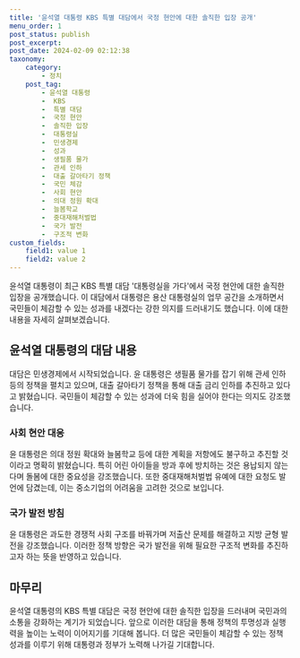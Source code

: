 ```yaml
---
title: '윤석열 대통령 KBS 특별 대담에서 국정 현안에 대한 솔직한 입장 공개'
menu_order: 1
post_status: publish
post_excerpt: 
post_date: 2024-02-09 02:12:38
taxonomy:
    category:
        - 정치
    post_tag:
        - 윤석열 대통령
        -  KBS
        -  특별 대담
        -  국정 현안
        -  솔직한 입장
        -  대통령실
        -  민생경제
        -  성과
        -  생필품 물가
        -  관세 인하
        -  대출 갈아타기 정책
        -  국민 체감
        -  사회 현안
        -  의대 정원 확대
        -  늘봄학교
        -  중대재해처벌법
        -  국가 발전
        -  구조적 변화
custom_fields:
    field1: value 1
    field2: value 2
---
```


윤석열 대통령이 최근 KBS 특별 대담 '대통령실을 가다'에서 국정 현안에 대한 솔직한 입장을 공개했습니다. 이 대담에서 대통령은 용산 대통령실의 업무 공간을 소개하면서 국민들이 체감할 수 있는 성과를 내겠다는 강한 의지를 드러내기도 했습니다. 이에 대한 내용을 자세히 살펴보겠습니다.
## 윤석열 대통령의 대담 내용
대담은 민생경제에서 시작되었습니다. 윤 대통령은 생필품 물가를 잡기 위해 관세 인하 등의 정책을 펼치고 있으며, 대출 갈아타기 정책을 통해 대출 금리 인하를 추진하고 있다고 밝혔습니다. 국민들이 체감할 수 있는 성과에 더욱 힘을 실어야 한다는 의지도 강조했습니다.
### 사회 현안 대응
윤 대통령은 의대 정원 확대와 늘봄학교 등에 대한 계획을 저항에도 불구하고 추진할 것이라고 명확히 밝혔습니다. 특히 어린 아이들을 방과 후에 방치하는 것은 용납되지 않는다며 돌봄에 대한 중요성을 강조했습니다. 또한 중대재해처벌법 유예에 대한 요청도 발언에 담겼는데, 이는 중소기업의 어려움을 고려한 것으로 보입니다.
### 국가 발전 방침
윤 대통령은 과도한 경쟁적 사회 구조를 바꿔가며 저출산 문제를 해결하고 지방 균형 발전을 강조했습니다. 이러한 정책 방향은 국가 발전을 위해 필요한 구조적 변화를 추진하고자 하는 뜻을 반영하고 있습니다.
## 마무리
윤석열 대통령의 KBS 특별 대담은 국정 현안에 대한 솔직한 입장을 드러내며 국민과의 소통을 강화하는 계기가 되었습니다. 앞으로 이러한 대담을 통해 정책의 투명성과 실행력을 높이는 노력이 이어지기를 기대해 봅니다. 더 많은 국민들이 체감할 수 있는 정책 성과를 이루기 위해 대통령과 정부가 노력해 나가길 기대합니다.
